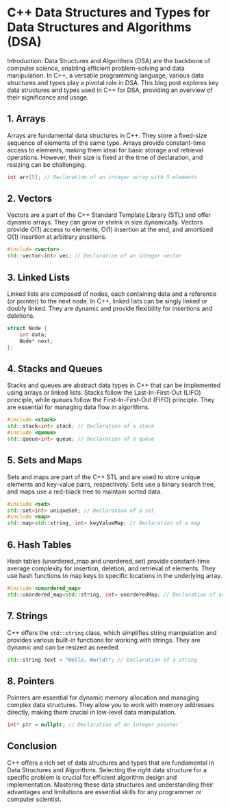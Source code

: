# C++ Data Structures and Types for Data Structures and Algorithms (DSA)

Introduction:
Data Structures and Algorithms (DSA) are the backbone of computer science, enabling efficient problem-solving and data manipulation. In C++, a versatile programming language, various data structures and types play a pivotal role in DSA. This blog post explores key data structures and types used in C++ for DSA, providing an overview of their significance and usage.

## 1. Arrays
Arrays are fundamental data structures in C++. They store a fixed-size sequence of elements of the same type. Arrays provide constant-time access to elements, making them ideal for basic storage and retrieval operations. However, their size is fixed at the time of declaration, and resizing can be challenging.

```cpp
int arr[5]; // Declaration of an integer array with 5 elements
```

## 2. Vectors
Vectors are a part of the C++ Standard Template Library (STL) and offer dynamic arrays. They can grow or shrink in size dynamically. Vectors provide O(1) access to elements, O(1) insertion at the end, and amortized O(1) insertion at arbitrary positions.

```cpp
#include <vector>
std::vector<int> vec; // Declaration of an integer vector
```

## 3. Linked Lists
Linked lists are composed of nodes, each containing data and a reference (or pointer) to the next node. In C++, linked lists can be singly linked or doubly linked. They are dynamic and provide flexibility for insertions and deletions.

```cpp
struct Node {
    int data;
    Node* next;
};
```

## 4. Stacks and Queues
Stacks and queues are abstract data types in C++ that can be implemented using arrays or linked lists. Stacks follow the Last-In-First-Out (LIFO) principle, while queues follow the First-In-First-Out (FIFO) principle. They are essential for managing data flow in algorithms.

```cpp
#include <stack>
std::stack<int> stack; // Declaration of a stack
#include <queue>
std::queue<int> queue; // Declaration of a queue
```

## 5. Sets and Maps
Sets and maps are part of the C++ STL and are used to store unique elements and key-value pairs, respectively. Sets use a binary search tree, and maps use a red-black tree to maintain sorted data.

```cpp
#include <set>
std::set<int> uniqueSet; // Declaration of a set
#include <map>
std::map<std::string, int> keyValueMap; // Declaration of a map
```

## 6. Hash Tables
Hash tables (unordered_map and unordered_set) provide constant-time average complexity for insertion, deletion, and retrieval of elements. They use hash functions to map keys to specific locations in the underlying array.

```cpp
#include <unordered_map>
std::unordered_map<std::string, int> unorderedMap; // Declaration of an unordered_map
```

## 7. Strings
C++ offers the `std::string` class, which simplifies string manipulation and provides various built-in functions for working with strings. They are dynamic and can be resized as needed.

```cpp
std::string text = "Hello, World!"; // Declaration of a string
```

## 8. Pointers
Pointers are essential for dynamic memory allocation and managing complex data structures. They allow you to work with memory addresses directly, making them crucial in low-level data manipulation.

```cpp
int* ptr = nullptr; // Declaration of an integer pointer
```

## Conclusion
C++ offers a rich set of data structures and types that are fundamental in Data Structures and Algorithms. Selecting the right data structure for a specific problem is crucial for efficient algorithm design and implementation. Mastering these data structures and understanding their advantages and limitations are essential skills for any programmer or computer scientist.
